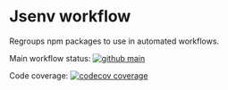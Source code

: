 # Jsenv workflow

Regroups npm packages to use in automated workflows.

Main workflow status: [![github main](https://github.com/jsenv/jsenv-template-node-package/workflow/main/badge.svg)](https://github.com/jsenv/jsenv-template-node-package/actions?workflow=main)

Code coverage: [![codecov coverage](https://codecov.io/gh/jsenv/workflow/branch/main/graph/badge.svg)](https://codecov.io/gh/jsenv/workflow)
